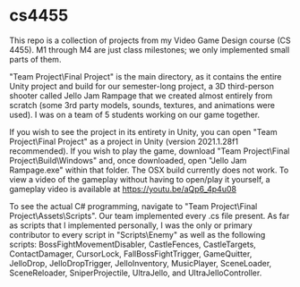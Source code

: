 # cs4455
This repo is a collection of projects from my Video Game Design course (CS 4455).
M1 through M4 are just class milestones; we only implemented small parts of them.

"Team Project\Final Project" is the main directory, as it contains the entire Unity project and build for our semester-long project, a 3D third-person shooter called Jello Jam Rampage that we created almost entirely from scratch (some 3rd party models, sounds, textures, and animations were used). I was on a team of 5 students working on our game together.

If you wish to see the project in its entirety in Unity, you can open "Team Project\Final Project" as a project in Unity (version 2021.1.28f1 recommended).
If you wish to play the game, download "Team Project\Final Project\Build\Windows" and, once downloaded, open "Jello Jam Rampage.exe" within that folder. The OSX build currently does not work.
To view a video of the gameplay without having to open/play it yourself, a gameplay video is available at https://youtu.be/aQp6_4p4u08

To see the actual C# programming, navigate to "Team Project\Final Project\Assets\Scripts". Our team implemented every .cs file present. As far as scripts that I implemented personally, I was the only or primary contributor to every script in "Scripts\Enemy" as well as the following scripts: BossFightMovementDisabler, CastleFences, CastleTargets, ContactDamager, CursorLock, FallBossFightTrigger, GameQuitter, JelloDrop, JelloDropTrigger, JelloInventory, MusicPlayer, SceneLoader, SceneReloader, SniperProjectile, UltraJello, and UltraJelloController.
